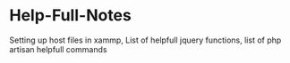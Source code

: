 # Help-Full-Notes
Setting up host files in xammp, List of helpfull jquery functions, list of php artisan helpfull commands

